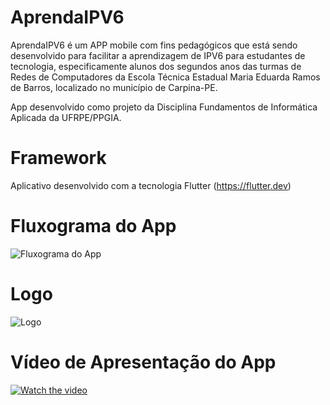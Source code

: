 # AprendaIPV6
AprendaIPV6 é um APP mobile com fins pedagógicos que está sendo desenvolvido para facilitar a aprendizagem de IPV6 para estudantes de tecnologia, especificamente alunos dos segundos anos das turmas de Redes de Computadores da Escola Técnica Estadual Maria Eduarda Ramos de Barros, localizado no município de Carpina-PE.

App desenvolvido como projeto da Disciplina Fundamentos de Informática Aplicada da UFRPE/PPGIA.

# Framework
Aplicativo desenvolvido com a tecnologia Flutter (https://flutter.dev)

# Fluxograma do App
![Fluxograma do App](https://user-images.githubusercontent.com/81421837/112919768-1981ab80-90de-11eb-8d0e-4dd1c30219e3.png)

# Logo
![Logo](https://github.com/carlossantos2/AprendaIPV6/blob/2c91030e7d43e3dff9878e29e06741dfc70f59ba/Logo%20IPv6.png)

# Vídeo de Apresentação do App
[![Watch the video](https://img.youtube.com/vi/3FtoSkYX72s/maxresdefault.jpg)](https://www.youtube.com/watch?v=3FtoSkYX72s)
